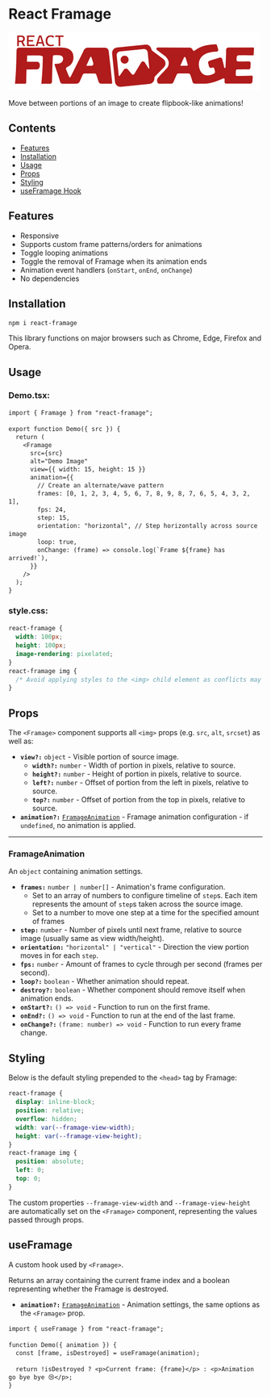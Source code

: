 # React Framage

![React Framage Logo](https://github.com/Uspel/react-framage/blob/main/logo.png)

Move between portions of an image to create flipbook-like animations!

## Contents

- [Features](#features)
- [Installation](#installation)
- [Usage](#usage)
- [Props](#props)
- [Styling](#styling)
- [useFramage Hook](#useframage)

## Features

- Responsive
- Supports custom frame patterns/orders for animations
- Toggle looping animations
- Toggle the removal of Framage when its animation ends
- Animation event handlers (`onStart`, `onEnd`, `onChange`)
- No dependencies

## Installation

```shell
npm i react-framage
```

This library functions on major browsers such as Chrome, Edge, Firefox and Opera.

## Usage

### Demo.tsx:

```tsx
import { Framage } from "react-framage";

export function Demo({ src }) {
  return (
    <Framage
      src={src}
      alt="Demo Image"
      view={{ width: 15, height: 15 }}
      animation={{
        // Create an alternate/wave pattern
        frames: [0, 1, 2, 3, 4, 5, 6, 7, 8, 9, 8, 7, 6, 5, 4, 3, 2, 1],
        fps: 24,
        step: 15,
        orientation: "horizontal", // Step horizontally across source image
        loop: true,
        onChange: (frame) => console.log(`Frame ${frame} has arrived!`),
      }}
    />
  );
}
```

### style.css:

```css
react-framage {
  width: 100px;
  height: 100px;
  image-rendering: pixelated;
}
react-framage img {
  /* Avoid applying styles to the <img> child element as conflicts may emerge. */
}
```

## Props

The `<Framage>` component supports all `<img>` props (e.g. `src`, `alt`, `srcset`) as well as:

- **`view?:`** `object` - Visible portion of source image.
  - **`width?:`** `number` - Width of portion in pixels, relative to source.
  - **`height?:`** `number` - Height of portion in pixels, relative to source.
  - **`left?:`** `number` - Offset of portion from the left in pixels, relative to source.
  - **`top?:`** `number` - Offset of portion from the top in pixels, relative to source.
- **`animation?:`** [`FramageAnimation`](#framageanimation) - Framage animation configuration - if `undefined`, no animation is applied.

---

### FramageAnimation

An `object` containing animation settings.

- **`frames:`** `number | number[]` - Animation's frame configuration.
  - Set to an array of numbers to configure timeline of `step`s. Each item represents the amount of `step`s taken across the source image.
  - Set to a number to move one step at a time for the specified amount of frames
- **`step:`** `number` - Number of pixels until next frame, relative to source image (usually same as view width/height).
- **`orientation:`** `"horizontal" | "vertical"` - Direction the view portion moves in for each `step`.
- **`fps:`** `number` - Amount of frames to cycle through per second (frames per second).
- **`loop?:`** `boolean` - Whether animation should repeat.
- **`destroy?:`** `boolean` - Whether component should remove itself when animation ends.
- **`onStart?:`** `() => void` - Function to run on the first frame.
- **`onEnd?:`** `() => void` - Function to run at the end of the last frame.
- **`onChange?:`** `(frame: number) => void` - Function to run every frame change.

## Styling

Below is the default styling prepended to the `<head>` tag by Framage:

```css
react-framage {
  display: inline-block;
  position: relative;
  overflow: hidden;
  width: var(--framage-view-width);
  height: var(--framage-view-height);
}
react-framage img {
  position: absolute;
  left: 0;
  top: 0;
}
```

The custom properties `--framage-view-width` and `--framage-view-height` are automatically set on the `<Framage>` component, representing the values passed through props.

## useFramage

A custom hook used by `<Framage>`.

Returns an array containing the current frame index and a boolean representing whether the Framage is destroyed.

- **`animation?:`** [`FramageAnimation`](#framageanimation) - Animation settings, the same options as the `<Framage>` prop.

```tsx
import { useFramage } from "react-framage";

function Demo({ animation }) {
  const [frame, isDestroyed] = useFramage(animation);

  return !isDestroyed ? <p>Current frame: {frame}</p> : <p>Animation go bye bye 😢</p>;
}
```
